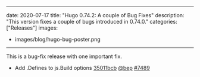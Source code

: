 
---
date: 2020-07-17
title: "Hugo 0.74.2: A couple of Bug Fixes"
description: "This version fixes a couple of bugs introduced in 0.74.0."
categories: ["Releases"]
images:
- images/blog/hugo-bug-poster.png

---

	

This is a bug-fix release with one important fix.

* Add .Defines to js.Build options [35011bcb](https://github.com/gohugoio/hugo/commit/35011bcb26b6fcfcbd77dc05aa8246ca45b2c2ba) [@bep](https://github.com/bep) [#7489](https://github.com/gohugoio/hugo/issues/7489)



